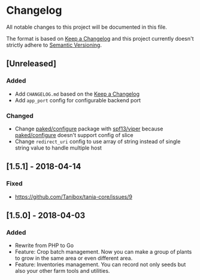 # Changelog
All notable changes to this project will be documented in this file.

The format is based on [Keep a Changelog](http://keepachangelog.com/en/1.0.0/)
and this project currently doesn't strictly adhere to [Semantic Versioning](http://semver.org/spec/v2.0.0.html).

## [Unreleased]
### Added 
- Add `CHANGELOG.md` based on the [Keep a Changelog](http://keepachangelog.com/en/1.0.0/)
- Add `app_port` config for configurable backend port

### Changed
- Change [paked/configure](https://github.com/paked/configure) package with [spf13/viper](https://github.com/spf13/viper) because [paked/configure](https://github.com/paked/configure) doesn't support config of slice
- Change `redirect_uri` config to use array of string instead of single string value to handle multiple host

## [1.5.1] - 2018-04-14
### Fixed
- https://github.com/Tanibox/tania-core/issues/9

## [1.5.0] - 2018-04-03
### Added
- Rewrite from PHP to Go
- Feature: Crop batch management. Now you can make a group of plants to grow in the same area or even different area.
- Feature: Inventories management. You can record not only seeds but also your other farm tools and utilities.